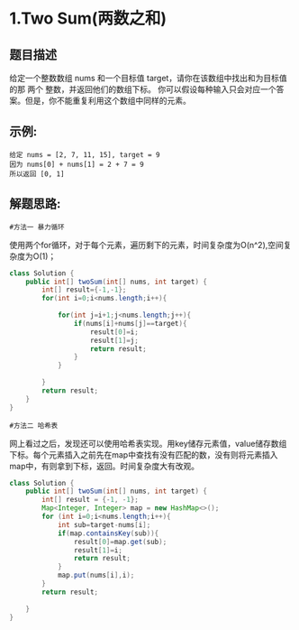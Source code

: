 1.Two Sum(两数之和)
=======
题目描述
-----
给定一个整数数组 nums 和一个目标值 target，请你在该数组中找出和为目标值的那 两个 整数，并返回他们的数组下标。
你可以假设每种输入只会对应一个答案。但是，你不能重复利用这个数组中同样的元素。

示例:    
---
    给定 nums = [2, 7, 11, 15], target = 9
    因为 nums[0] + nums[1] = 2 + 7 = 9
    所以返回 [0, 1]

  解题思路:
  ---

    #方法一 暴力循环
使用两个for循环，对于每个元素，遍历剩下的元素，时间复杂度为O(n^2),空间复杂度为O(1)；
```java
class Solution {
    public int[] twoSum(int[] nums, int target) {
        int[] result={-1,-1};
        for(int i=0;i<nums.length;i++){
            
            for(int j=i+1;j<nums.length;j++){
                if(nums[i]+nums[j]==target){
                    result[0]=i;
                    result[1]=j;
                    return result;
                }
            }
            
        }
        return result;
    }
}
```

    #方法二 哈希表
网上看过之后，发现还可以使用哈希表实现。用key储存元素值，value储存数组下标。每个元素插入之前先在map中查找有没有匹配的数，没有则将元素插入map中，有则拿到下标，返回。时间复杂度大有改观。
```java
class Solution {
    public int[] twoSum(int[] nums, int target) {
        int[] result = {-1, -1};
        Map<Integer, Integer> map = new HashMap<>();
        for (int i=0;i<nums.length;i++){
            int sub=target-nums[i];
            if(map.containsKey(sub)){
                result[0]=map.get(sub);
                result[1]=i;
                return result;
            }
            map.put(nums[i],i);
        }
        return result;
    
    }
}
```
